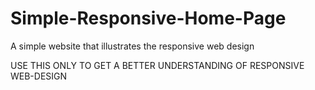 # Simple-Responsive-Home-Page
A simple website that illustrates the responsive web design

USE THIS ONLY TO GET A BETTER UNDERSTANDING OF RESPONSIVE WEB-DESIGN
